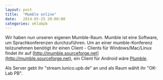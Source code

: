 ```yaml
---
layout: post
title:  "Mumble online"
date:   2014-05-25 20:00:00
categories: oklabpb
---
```


Wir haben nun unseren eigenen Mumble-Raum. Mumble ist eine Software, um Sprachkonferenzen durchzuführen. Um an einer mumble-Konferenz teilzunehmen benötigt ihr einen Client - Clients für Windows/Mac/Linux findet ihr auf [http://mumble.sourceforge.net](http://mumble.sourceforge.net), ein Client für Android wäre [Plumble](https://play.google.com/store/apps/details?id=com.morlunk.mumbleclient.free).

Als Server gebt ihr "stream.lunico.upb.de" an und als Raum wählt ihr "OK-Lab PB".
